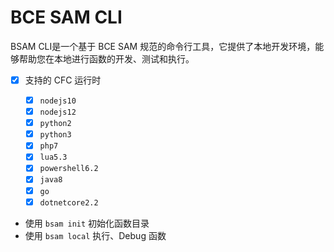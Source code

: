 # BCE SAM CLI

BSAM CLI是一个基于 BCE SAM 规范的命令行工具，它提供了本地开发环境，能够帮助您在本地进行函数的开发、测试和执行。

-  [x] 支持的 CFC 运行时
   
   -  [x] ``nodejs10``
   -  [x] ``nodejs12``   
   -  [x] ``python2``
   -  [x] ``python3``
   -  [x] ``php7``
   -  [x] ``lua5.3``
   -  [x] ``powershell6.2``
   -  [x] ``java8``
   -  [x] ``go``
   -  [x] ``dotnetcore2.2``

-  使用 ``bsam init`` 初始化函数目录
-  使用 ``bsam local`` 执行、Debug 函数
